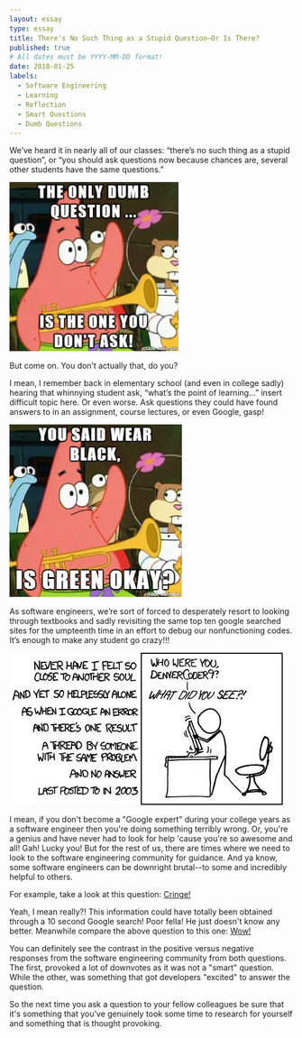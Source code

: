 ```yaml
---
layout: essay
type: essay
title: There's No Such Thing as a Stupid Question—Or Is There?
published: true
# All dates must be YYYY-MM-DD format!
date: 2018-01-25
labels:
  - Software Engineering
  - Learning
  - Reflection
  - Smart Questions
  - Dumb Questions
---
```

We’ve heard it in nearly all of our classes: “there’s no such thing as a stupid question”, or “you should ask questions now because chances are, several other students have the same questions.” 

<img class="ui large centered image" src="../images/patQaE3.png">


But come on. 
You don’t actually that, do you?

I mean, I remember back in elementary school (and even in college sadly) hearing that whinnying student ask, “what’s the point of learning…” insert difficult topic here. Or even worse. Ask questions they could have found answers to in an assignment, course lectures, or even Google, gasp! 

<img class="ui large centered image" src="../images/patQb2E3.png">

As software engineers, we’re sort of forced to desperately resort to looking through textbooks and sadly revisiting the same top ten google searched sites for the umpteenth time in an effort to debug our nonfunctioning codes. It’s enough to make any student go crazy!!!

<img class="ui large centered image" src="../images/coderE3.jpg">

I mean, if you don't become a "Google expert" during your college years as a software engineer then you're doing something terribly wrong. Or, you're a genius and have never had to look for help 'cause you're so awesome and all! Gah! Lucky you! But for the rest of us, there are times where we need to look to the software engineering community for guidance. And ya know, some software engineers can be downright brutal--to some and incredibly helpful to others.

For example, take a look at this question: [Cringe!](https://stackoverflow.com/questions/36532518/how-to-make-an-android-app-with-photoshop)

Yeah, I mean really?! This information could have totally been obtained through a 10 second Google search! Poor fella! He just doesn't know any better. Meanwhile compare the above question to this one: [Wow!](https://stackoverflow.com/questions/11227809/why-is-it-faster-to-process-a-sorted-array-than-an-unsorted-array)

You can definitely see the contrast in the positive versus negative responses from the software engineering community from both questions. The first, provoked a lot of downvotes as it was not a "smart" question. While the other, was something that got developers "excited" to answer the question. 

So the next time you ask a question to your fellow colleagues be sure that it's something that you’ve genuinely took some time to research for yourself and something that is thought provoking.

